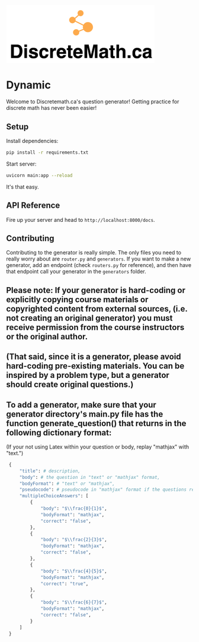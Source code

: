 <img src="../docs/logo.png" width="400px">


# Dynamic

Welcome to Discretemath.ca's question generator! Getting practice for discrete math has never been easier!

## Setup

Install dependencies:
```bash
pip install -r requirements.txt
```

Start server:
```bash
uvicorn main:app --reload
```

It's that easy.

## API Reference

Fire up your server and head to `http://localhost:8000/docs`.

## Contributing

Contributing to the generator is really simple. The only files you need to really worry about are `router.py` and `generators`. If you want to make a new generator, add an endpoint (check `routers.py` for reference), and then have that endpoint call your generator in the `generators` folder.

## Please note: If your generator is hard-coding or explicitly copying course materials or copyrighted content from external sources, (i.e. not creating an original generator) you must receive permission from the course instructors or the original author.
## (That said, since it is a generator, please avoid hard-coding pre-existing materials. You can be inspired by a problem type, but a generator should create original questions.)

## To add a generator, make sure that your generator directory's main.py file has the function generate_question() that returns in the following dictionary format:

(If your not using Latex within your question or body, replay "mathjax" with "text.")


```python
 {
     "title": # description,
     "body": # the question in "text" or "mathjax" format,
     "bodyFormat": # "text" or "mathjax",
     "pseudocode": # pseudocode in "mathjax" format if the questions requires one,
     "multipleChoiceAnswers": [
         {
             "body": "$\\frac{0}{1}$",
             "bodyFormat": "mathjax",
             "correct": "false",
         },
         {
             "body": "$\\frac{2}{3}$",
             "bodyFormat": "mathjax",
             "correct": "false",
         },
         {
             "body": "$\\frac{4}{5}$",
             "bodyFormat": "mathjax",
             "correct": "true",
         },
         {
             "body": "$\\frac{6}{7}$",
             "bodyFormat": "mathjax",
             "correct": "false",
         }
     ]
 }
```
